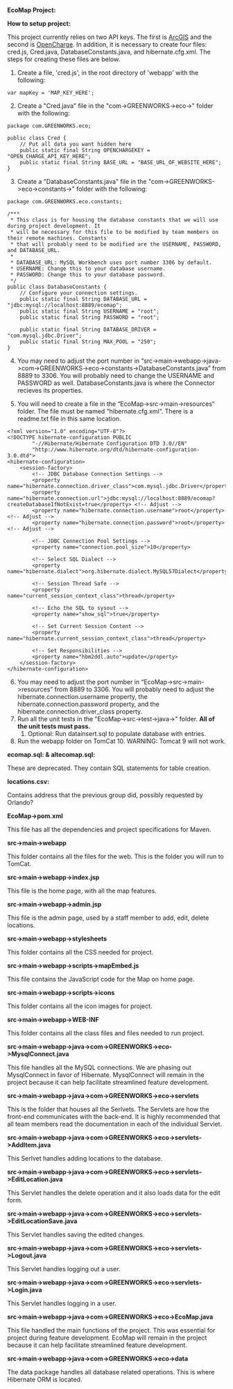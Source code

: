 **EcoMap Project:**

**How to setup project:**

This project currently relies on two API keys. The first is [ArcGIS](https://developers.arcgis.com/documentation/mapping-apis-and-services/security/api-keys/) and the second is [OpenCharge](https://community.openchargemap.org/t/api-keys-are-now-required/161). In addition, it is necessary to create four files: cred.js, Cred.java, DatabaseConstants.java, and hibernate.cfg.xml. The steps for creating these files are below. 

1. Create a file, 'cred.js', in the root directory of 'webapp' with the following:
```
var mapKey = 'MAP_KEY_HERE';
```
2. Create a "Cred.java" file in the "com->GREENWORKS->eco->" folder with the following:
```
package com.GREENWORKS.eco;

public class Cred {
    // Put all data you want hidden here
    public static final String OPENCHARGEKEY = "OPEN_CHARGE_API_KEY_HERE";
    public static final String BASE_URL = "BASE_URL_OF_WEBSITE_HERE";
}
```
3. Create a "DatabaseConstants.java" file in the "com->GREENWORKS->eco->constants->" folder with the following: 
```
package com.GREENWORKS.eco.constants;

/***
 * This class is for housing the database constants that we will use during project development. It 
 * will be necessary for this file to be modified by team members on their remote machines. Constants 
 * that will probably need to be modified are the USERNAME, PASSWORD, and DATABASE_URL. 
 * 
 * DATABASE_URL: MySQL Workbench uses port number 3306 by default. 
 * USERNAME: Change this to your database username. 
 * PASSWORD: Change this to your database password.
 */
public class DatabaseConstants {
    // Configure your connection settings. 
    public static final String DATABASE_URL = "jdbc:mysql://localhost:8889/ecomap"; 
    public static final String USERNAME = "root";
    public static final String PASSWORD = "root"; 
    
    public static final String DATABASE_DRIVER = "com.mysql.jdbc.Driver";
    public static final String MAX_POOL = "250";
}
```
4. You may need to adjust the port number in “src->main->webapp->java->com->GREENWORKS->eco->constants->DatabaseConstants.java” from 8889 to 3306. You will probably need to change the USERNAME and PASSWORD as well. DatabaseConstants.java is where the Connector recieves its properties. 

5. You will need to create a file in the “EcoMap->src->main->resources“ folder. The file must be named “hibernate.cfg.xml“. There is a readme.txt file in this same location. 
```
<?xml version="1.0" encoding="UTF-8"?>
<!DOCTYPE hibernate-configuration PUBLIC
		"-//Hibernate/Hibernate Configuration DTD 3.0//EN"
		"http://www.hibernate.org/dtd/hibernate-configuration-3.0.dtd">
<hibernate-configuration>
    <session-factory>
		<!-- JDBC Database Connection Settings -->
        <property name="hibernate.connection.driver_class">com.mysql.jdbc.Driver</property>
        <property name="hibernate.connection.url">jdbc:mysql://localhost:8889/ecomap?createDatabaseIfNotExist=true</property> <!-- Adjust -->
        <property name="hibernate.connection.username">root</property> <!-- Adjust -->
        <property name="hibernate.connection.password">root</property> <!-- Adjust -->
        
        <!-- JDBC Connection Pool Settings -->
        <property name="connection.pool_size">10</property>
        
        <!-- Select SQL Dialect -->
    	<property name="hibernate.dialect">org.hibernate.dialect.MySQL57Dialect</property>
        
        <!-- Session Thread Safe -->
        <property name="current_session_context_class">thread</property>
        
    	<!-- Echo the SQL to sysout -->
		<property name="show_sql">true</property>
		
		<!-- Set Current Session Content -->
		<property name="hibernate.current_session_context_class">thread</property>
		
		<!-- Set Responsibilities -->
		<property name="hbm2ddl.auto">update</property>		   
    </session-factory>
</hibernate-configuration>
```
6. You may need to adjust the port number in “EcoMap->src->main->resources” from 8889 to 3306. You will probably need to adjust the hibernate.connection.username property, the hibernate.connection.password property, and the hibernate.connection.driver_class property. 
7. Run all the unit tests in the "EcoMap->src->test->java->" folder. **All of the unit tests must pass.** 
	1. Optional: Run datainsert.sql to populate database with entries.  
9. Run the webapp folder on TomCat 10. WARNING: Tomcat 9 will not work. 

**ecomap.sql: & altecomap.sql:**

These are deprecated. They contain SQL statements for table creation. 

**locations.csv:**

Contains address that the previous group did, possibly requested by Orlando?

**EcoMap->pom.xml**

This file has all the dependencies and project specifications for Maven.

**src->main->webapp**

This folder contains all the files for the web. This is the folder you will run to TomCat.

**src->main->webapp->index.jsp**

This file is the home page, with all the map features. 

**src->main->webapp->admin.jsp**

This file is the admin page, used by a staff member to add, edit, delete locations. 

**src->main->webapp->stylesheets**

This folder contains all the CSS needed for project.

**src->main->webapp->scripts->mapEmbed.js**

This file contains the JavaScript code for the Map on home page.

**src->main->webapp->scripts->icons**

This folder contains all the icon images for project.

**src->main->webapp->WEB-INF**

This folder contains all the class files and files needed to run project.

**src->main->webapp->java->com->GREENWORKS->eco->MysqlConnect.java**

This file handles all the MySQL connections. We are phasing out MysqlConnect in favor of Hibernate. MysqlConnect will remain in the project because it can help facilitate streamlined feature development. 

**src->main->webapp->java->com->GREENWORKS->eco->servlets**

This is the folder that houses all the Serlvets. The Servlets are how the front-end communicates with the back-end. It is highly recommended that all team members read the documentation in each of the individual Servlet. 

**src->main->webapp->java->com->GREENWORKS->eco->servlets->AddItem.java**

This Serlvet handles adding locations to the database.

**src->main->webapp->java->com->GREENWORKS->eco->servlets->EditLocation.java**

This Servlet handles the delete operation and it also loads data for the edit form. 

**src->main->webapp->java->com->GREENWORKS->eco->servlets->EditLocationSave.java**

This Servlet handles saving the edited changes. 

**src->main->webapp->java->com->GREENWORKS->eco->servlets->Logout.java**

This Servlet handles logging out a user. 

**src->main->webapp->java->com->GREENWORKS->eco->servlets->Login.java**

This Servlet handles logging in a user. 

**src->main->webapp->java->com->GREENWORKS->eco->EcoMap.java**

This file handled the main functions of the project. This was essential for project during feature development. EcoMap will remain in the project because it can help facilitate streamlined feature development. 

**src->main->webapp->java->com->GREENWORKS->eco->data**

The data package handles all database related operations. This is where Hibernate ORM is located. 
